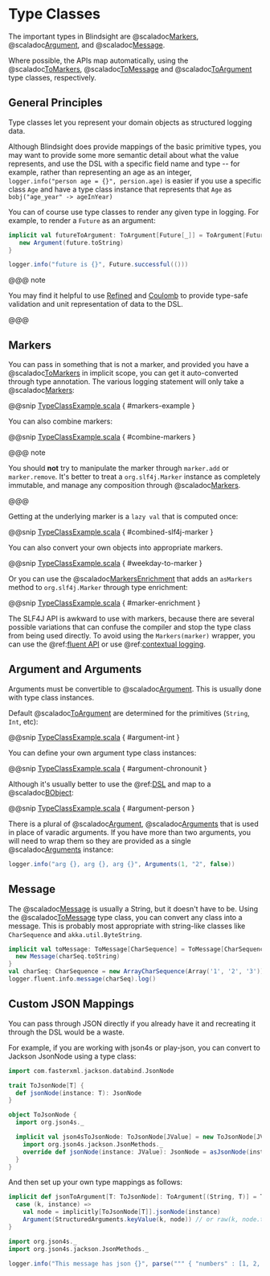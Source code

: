 # Type Classes

The important types in Blindsight are @scaladoc[Markers](com.tersesystems.blindsight.Markers), @scaladoc[Argument](com.tersesystems.blindsight.Argument), and  @scaladoc[Message](com.tersesystems.blindsight.Message).

 Where possible, the APIs map automatically, using the @scaladoc[ToMarkers](com.tersesystems.blindsight.ToMarkers), @scaladoc[ToMessage](com.tersesystems.blindsight.ToMessage) and @scaladoc[ToArgument](com.tersesystems.blindsight.ToArgument) type classes, respectively.

## General Principles

Type classes let you represent your domain objects as structured logging data. 

Although Blindsight does provide mappings of the basic primitive types, you may want to provide some more semantic detail about what the value represents, and use the DSL with a specific field name and type -- for example, rather than representing an age as an integer, `logger.info("person age = {}", persion.age)` is easier if you use a specific class `Age` and have a type class instance that represents that `Age` as `bobj("age_year" -> ageInYear)`

You can of course use type classes to render any given type in logging.  For example, to render a `Future` as an argument:

```scala
implicit val futureToArgument: ToArgument[Future[_]] = ToArgument[Future[_]] { future =>
   new Argument(future.toString)
}

logger.info("future is {}", Future.successful(()))
```

@@@ note

You may find it helpful to use [Refined](https://github.com/fthomas/refined) and [Coulomb](https://github.com/erikerlandson/coulomb#documentation) to provide type-safe validation and unit representation of data to the DSL.

@@@

## Markers

You can pass in something that is not a marker, and provided you have a @scaladoc[ToMarkers](com.tersesystems.blindsight.ToMarkers) in implicit scope, you can get it auto-converted through type annotation.  The various logging statement will only take a @scaladoc[Markers](com.tersesystems.blindsight.Markers):

@@snip [TypeClassExample.scala](../../../test/scala/example/typeclasses/TypeClassExample.scala) { #markers-example }

You can also combine markers:

@@snip [TypeClassExample.scala](../../../test/scala/example/typeclasses/TypeClassExample.scala) { #combine-markers }

@@@ note

You should **not** try to manipulate the marker through `marker.add` or `marker.remove`.  It's better to treat a `org.slf4j.Marker` instance as completely immutable, and manage any composition through @scaladoc[Markers](com.tersesystems.blindsight.Markers).

@@@

Getting at the underlying marker is a `lazy val` that is computed once:

@@snip [TypeClassExample.scala](../../../test/scala/example/typeclasses/TypeClassExample.scala) { #combined-slf4j-marker }

You can also convert your own objects into appropriate markers.

@@snip [TypeClassExample.scala](../../../test/scala/example/typeclasses/TypeClassExample.scala) { #weekday-to-marker }

Or you can use the @scaladoc[MarkersEnrichment](com.tersesystems.blindsight.MarkersEnrichment) that adds an `asMarkers` method to `org.slf4j.Marker` through type enrichment:

@@snip [TypeClassExample.scala](../../../test/scala/example/typeclasses/TypeClassExample.scala)  { #marker-enrichment }

The SLF4J API is awkward to use with markers, because there are several possible variations that can confuse the compiler and stop the type class from being used directly.  To avoid using the `Markers(marker)` wrapper, you can use the @ref:[fluent API](fluent.md) or use @ref:[contextual logging](context.md).

## Argument and Arguments

Arguments must be convertible to @scaladoc[Argument](com.tersesystems.blindsight.Argument).  This is usually done with type class instances.

Default @scaladoc[ToArgument](com.tersesystems.blindsight.ToArgument) are determined for the primitives (`String`, `Int`, etc):

@@snip [TypeClassExample.scala](../../../test/scala/example/typeclasses/TypeClassExample.scala) { #argument-int }

You can define your own argument type class instances:

@@snip [TypeClassExample.scala](../../../test/scala/example/typeclasses/TypeClassExample.scala) { #argument-chronounit }

Although it's usually better to use the @ref:[DSL](dsl.md) and map to a @scaladoc[BObject](com.tersesystems.blindsight.AST.BObject):

@@snip [TypeClassExample.scala](../../../test/scala/example/typeclasses/TypeClassExample.scala) { #argument-person }

There is a plural of @scaladoc[Argument](com.tersesystems.blindsight.Argument), @scaladoc[Arguments](com.tersesystems.blindsight.Arguments) that is used in place of varadic arguments.  If you have more than two arguments, you will need to wrap them so they are provided as a single @scaladoc[Arguments](com.tersesystems.blindsight.Arguments) instance:

```scala
logger.info("arg {}, arg {}, arg {}", Arguments(1, "2", false))
```

## Message

The @scaladoc[Message](com.tersesystems.blindsight.Message) is usually a String, but it doesn't have to be.  Using the @scaladoc[ToMessage](com.tersesystems.blindsight.ToMessage) type class, you can convert any class into a message.  This is probably most appropriate with string-like classes like `CharSequence` and `akka.util.ByteString`.

```scala
implicit val toMessage: ToMessage[CharSequence] = ToMessage[CharSequence] { charSeq =>
  new Message(charSeq.toString)
}
val charSeq: CharSequence = new ArrayCharSequence(Array('1', '2', '3'))
logger.fluent.info.message(charSeq).log()
```

## Custom JSON Mappings

You can pass through JSON directly if you already have it and recreating it through the DSL would be a waste.

For example, if you are working with json4s or play-json, you can convert to Jackson JsonNode using a type class:

```scala
import com.fasterxml.jackson.databind.JsonNode

trait ToJsonNode[T] {
  def jsonNode(instance: T): JsonNode
}

object ToJsonNode {
  import org.json4s._

  implicit val json4sToJsonNode: ToJsonNode[JValue] = new ToJsonNode[JValue] {
    import org.json4s.jackson.JsonMethods._
    override def jsonNode(instance: JValue): JsonNode = asJsonNode(instance)
  }
}
```

And then set up your own type mappings as follows:

```scala
implicit def jsonToArgument[T: ToJsonNode]: ToArgument[(String, T)] = ToArgument {
  case (k, instance) =>
    val node = implicitly[ToJsonNode[T]].jsonNode(instance)
    Argument(StructuredArguments.keyValue(k, node)) // or raw(k, node.toPrettyString)
}

import org.json4s._
import org.json4s.jackson.JsonMethods._

logger.info("This message has json {}", parse(""" { "numbers" : [1, 2, 3, 4] } """))
```

